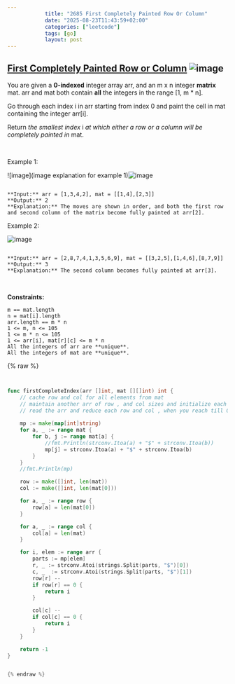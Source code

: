 ```yaml
---
            title: "2685 First Completely Painted Row Or Column"
            date: "2025-08-23T11:43:59+02:00"
            categories: ["leetcode"]
            tags: [go]
            layout: post
---
```

            
## [First Completely Painted Row or Column](https://leetcode.com/problems/first-completely-painted-row-or-column) ![image](https://img.shields.io/badge/Difficulty-Medium-orange)

You are given a **0-indexed** integer array arr, and an m x n integer **matrix** mat. arr and mat both contain **all** the integers in the range [1, m * n].

Go through each index i in arr starting from index 0 and paint the cell in mat containing the integer arr[i].

Return *the smallest index* i *at which either a row or a column will be completely painted in* mat.

 

Example 1:

![image](image explanation for example 1)![image](https://assets.leetcode.com/uploads/2023/01/18/grid1.jpg)
```

**Input:** arr = [1,3,4,2], mat = [[1,4],[2,3]]
**Output:** 2
**Explanation:** The moves are shown in order, and both the first row and second column of the matrix become fully painted at arr[2].

```

Example 2:

![image](https://assets.leetcode.com/uploads/2023/01/18/grid2.jpg)
```

**Input:** arr = [2,8,7,4,1,3,5,6,9], mat = [[3,2,5],[1,4,6],[8,7,9]]
**Output:** 3
**Explanation:** The second column becomes fully painted at arr[3].

```

 

**Constraints:**

	m == mat.length
	n = mat[i].length
	arr.length == m * n
	1 <= m, n <= 105
	1 <= m * n <= 105
	1 <= arr[i], mat[r][c] <= m * n
	All the integers of arr are **unique**.
	All the integers of mat are **unique**.

{% raw %}


```go


func firstCompleteIndex(arr []int, mat [][]int) int {
    // cache row and col for all elements from mat
    // maintain another arr of row , and col sizes and initialize each element to col and row 
    // read the arr and reduce each row and col , when you reach till 0 return
    
    mp := make(map[int]string)
    for a, _ := range mat {
        for b, j := range mat[a] {
            //fmt.Println(strconv.Itoa(a) + "$" + strconv.Itoa(b))
            mp[j] = strconv.Itoa(a) + "$" + strconv.Itoa(b)
        }
    }
    //fmt.Println(mp)

    row := make([]int, len(mat))
    col := make([]int, len(mat[0]))

    for a, _ := range row {
        row[a] = len(mat[0])
    }

    for a, _ := range col {
        col[a] = len(mat)
    }

    for i, elem := range arr {
        parts := mp[elem]
        r, _ := strconv.Atoi(strings.Split(parts, "$")[0])
        c, _  := strconv.Atoi(strings.Split(parts, "$")[1])
        row[r] --
        if row[r] == 0 {
            return i
        }

        col[c] --
        if col[c] == 0 {
            return i
        }
    }

    return -1
}


{% endraw %}
```

